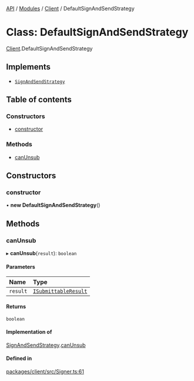 [API](../API.md) / [Modules](../modules.md) / [Client](../modules/Client.md) / DefaultSignAndSendStrategy

# Class: DefaultSignAndSendStrategy

[Client](../modules/Client.md).DefaultSignAndSendStrategy

## Implements

- [`SignAndSendStrategy`](../interfaces/Client.SignAndSendStrategy.md)

## Table of contents

### Constructors

- [constructor](Client.DefaultSignAndSendStrategy.md#constructor)

### Methods

- [canUnsub](Client.DefaultSignAndSendStrategy.md#canunsub)

## Constructors

### constructor

• **new DefaultSignAndSendStrategy**()

## Methods

### canUnsub

▸ **canUnsub**(`result`): `boolean`

#### Parameters

| Name | Type |
| :------ | :------ |
| `result` | [`ISubmittableResult`](../interfaces/Client.ISubmittableResult.md) |

#### Returns

`boolean`

#### Implementation of

[SignAndSendStrategy](../interfaces/Client.SignAndSendStrategy.md).[canUnsub](../interfaces/Client.SignAndSendStrategy.md#canunsub)

#### Defined in

[packages/client/src/Signer.ts:61](https://github.com/logion-network/logion-api/blob/main/packages/client/src/Signer.ts#L61)
